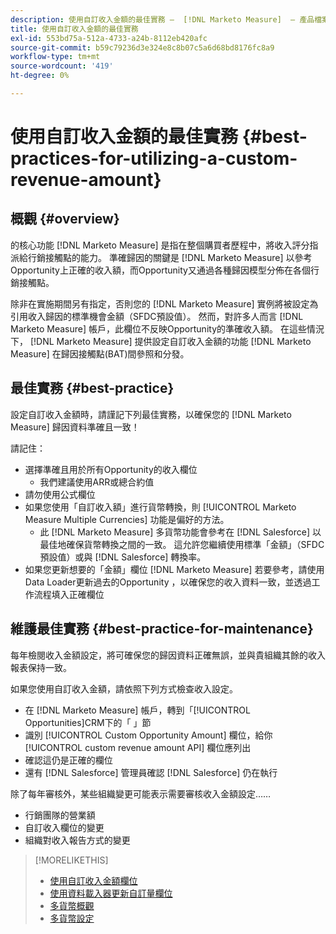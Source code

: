 ```yaml
---
description: 使用自訂收入金額的最佳實務 —  [!DNL Marketo Measure]  — 產品檔案
title: 使用自訂收入金額的最佳實務
exl-id: 553bd75a-512a-4733-a24b-8112eb420afc
source-git-commit: b59c79236d3e324e8c8b07c5a6d68bd8176fc8a9
workflow-type: tm+mt
source-wordcount: '419'
ht-degree: 0%

---
```


# 使用自訂收入金額的最佳實務 {#best-practices-for-utilizing-a-custom-revenue-amount}

## 概觀 {#overview}

的核心功能 [!DNL Marketo Measure] 是指在整個購買者歷程中，將收入評分指派給行銷接觸點的能力。 準確歸因的關鍵是 [!DNL Marketo Measure] 以參考Opportunity上正確的收入額，而Opportunity又通過各種歸因模型分佈在各個行銷接觸點。

除非在實施期間另有指定，否則您的 [!DNL Marketo Measure] 實例將被設定為引用收入歸因的標準機會金額（SFDC預設值）。 然而，對許多人而言 [!DNL Marketo Measure] 帳戶，此欄位不反映Opportunity的準確收入額。 在這些情況下， [!DNL Marketo Measure] 提供設定自訂收入金額的功能 [!DNL Marketo Measure] 在歸因接觸點(BAT)間參照和分發。

## 最佳實務 {#best-practice}

設定自訂收入金額時，請謹記下列最佳實務，以確保您的 [!DNL Marketo Measure] 歸因資料準確且一致！

請記住：

* 選擇準確且用於所有Opportunity的收入欄位
   * 我們建議使用ARR或總合約值
* 請勿使用公式欄位
* 如果您使用「自訂收入額」進行貨幣轉換，則 [!UICONTROL Marketo Measure Multiple Currencies] 功能是偏好的方法。
   * 此 [!DNL Marketo Measure] 多貨幣功能會參考在 [!DNL Salesforce] 以最佳地確保貨幣轉換之間的一致。 這允許您繼續使用標準「金額」（SFDC預設值）或與 [!DNL Salesforce] 轉換率。
* 如果您更新想要的「金額」欄位 [!DNL Marketo Measure] 若要參考，請使用Data Loader更新過去的Opportunity ，以確保您的收入資料一致，並透過工作流程填入正確欄位

## 維護最佳實務 {#best-practice-for-maintenance}

每年檢閱收入金額設定，將可確保您的歸因資料正確無誤，並與貴組織其餘的收入報表保持一致。

如果您使用自訂收入金額，請依照下列方式檢查收入設定。

* 在 [!DNL Marketo Measure] 帳戶，轉到「[!UICONTROL Opportunities]CRM下的「 」節
* 識別 [!UICONTROL Custom Opportunity Amount] 欄位，給你 [!UICONTROL custom revenue amount API] 欄位應列出
* 確認這仍是正確的欄位
* 還有 [!DNL Salesforce] 管理員確認 [!DNL Salesforce] 仍在執行

除了每年審核外，某些組織變更可能表示需要審核收入金額設定……

* 行銷團隊的營業額
* 自訂收入欄位的變更
* 組織對收入報告方式的變更

>[!MORELIKETHIS]
>
>* [使用自訂收入金額欄位](/help/advanced-marketo-measure-features/custom-revenue-amount/using-a-custom-revenue-amount-field.md)
>* [使用資料載入器更新自訂量欄位](/help/advanced-marketo-measure-features/custom-revenue-amount/using-data-loader-to-update-marketo-measure-custom-amount-field.md)
>* [多貨幣概觀](/help/advanced-marketo-measure-features/multi-currency/overview.md)
>* [多貨幣設定](/help/advanced-marketo-measure-features/multi-currency/settings.md)

